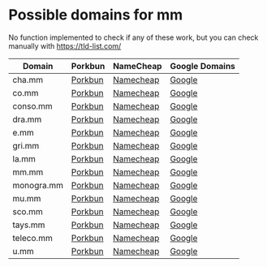 # Possible domains for mm

No function implemented to check if any of these work, but you can check manually with https://tld-list.com/

| Domain | Porkbun | NameCheap | Google Domains |
|---|---|---|---|
| cha.mm | [Porkbun](https://porkbun.com/checkout/search?prb=e814663da1&tlds=&idnLanguage=&search=search&q=cha.mm) | [Namecheap](https://www.namecheap.com/domains/registration/results/?domain=cha.mm) | [Google](https://domains.google.com/registrar/search?searchTerm=cha.mm) |
| co.mm | [Porkbun](https://porkbun.com/checkout/search?prb=e814663da1&tlds=&idnLanguage=&search=search&q=co.mm) | [Namecheap](https://www.namecheap.com/domains/registration/results/?domain=co.mm) | [Google](https://domains.google.com/registrar/search?searchTerm=co.mm) |
| conso.mm | [Porkbun](https://porkbun.com/checkout/search?prb=e814663da1&tlds=&idnLanguage=&search=search&q=conso.mm) | [Namecheap](https://www.namecheap.com/domains/registration/results/?domain=conso.mm) | [Google](https://domains.google.com/registrar/search?searchTerm=conso.mm) |
| dra.mm | [Porkbun](https://porkbun.com/checkout/search?prb=e814663da1&tlds=&idnLanguage=&search=search&q=dra.mm) | [Namecheap](https://www.namecheap.com/domains/registration/results/?domain=dra.mm) | [Google](https://domains.google.com/registrar/search?searchTerm=dra.mm) |
| e.mm | [Porkbun](https://porkbun.com/checkout/search?prb=e814663da1&tlds=&idnLanguage=&search=search&q=e.mm) | [Namecheap](https://www.namecheap.com/domains/registration/results/?domain=e.mm) | [Google](https://domains.google.com/registrar/search?searchTerm=e.mm) |
| gri.mm | [Porkbun](https://porkbun.com/checkout/search?prb=e814663da1&tlds=&idnLanguage=&search=search&q=gri.mm) | [Namecheap](https://www.namecheap.com/domains/registration/results/?domain=gri.mm) | [Google](https://domains.google.com/registrar/search?searchTerm=gri.mm) |
| la.mm | [Porkbun](https://porkbun.com/checkout/search?prb=e814663da1&tlds=&idnLanguage=&search=search&q=la.mm) | [Namecheap](https://www.namecheap.com/domains/registration/results/?domain=la.mm) | [Google](https://domains.google.com/registrar/search?searchTerm=la.mm) |
| mm.mm | [Porkbun](https://porkbun.com/checkout/search?prb=e814663da1&tlds=&idnLanguage=&search=search&q=mm.mm) | [Namecheap](https://www.namecheap.com/domains/registration/results/?domain=mm.mm) | [Google](https://domains.google.com/registrar/search?searchTerm=mm.mm) |
| monogra.mm | [Porkbun](https://porkbun.com/checkout/search?prb=e814663da1&tlds=&idnLanguage=&search=search&q=monogra.mm) | [Namecheap](https://www.namecheap.com/domains/registration/results/?domain=monogra.mm) | [Google](https://domains.google.com/registrar/search?searchTerm=monogra.mm) |
| mu.mm | [Porkbun](https://porkbun.com/checkout/search?prb=e814663da1&tlds=&idnLanguage=&search=search&q=mu.mm) | [Namecheap](https://www.namecheap.com/domains/registration/results/?domain=mu.mm) | [Google](https://domains.google.com/registrar/search?searchTerm=mu.mm) |
| sco.mm | [Porkbun](https://porkbun.com/checkout/search?prb=e814663da1&tlds=&idnLanguage=&search=search&q=sco.mm) | [Namecheap](https://www.namecheap.com/domains/registration/results/?domain=sco.mm) | [Google](https://domains.google.com/registrar/search?searchTerm=sco.mm) |
| tays.mm | [Porkbun](https://porkbun.com/checkout/search?prb=e814663da1&tlds=&idnLanguage=&search=search&q=tays.mm) | [Namecheap](https://www.namecheap.com/domains/registration/results/?domain=tays.mm) | [Google](https://domains.google.com/registrar/search?searchTerm=tays.mm) |
| teleco.mm | [Porkbun](https://porkbun.com/checkout/search?prb=e814663da1&tlds=&idnLanguage=&search=search&q=teleco.mm) | [Namecheap](https://www.namecheap.com/domains/registration/results/?domain=teleco.mm) | [Google](https://domains.google.com/registrar/search?searchTerm=teleco.mm) |
| u.mm | [Porkbun](https://porkbun.com/checkout/search?prb=e814663da1&tlds=&idnLanguage=&search=search&q=u.mm) | [Namecheap](https://www.namecheap.com/domains/registration/results/?domain=u.mm) | [Google](https://domains.google.com/registrar/search?searchTerm=u.mm) |
